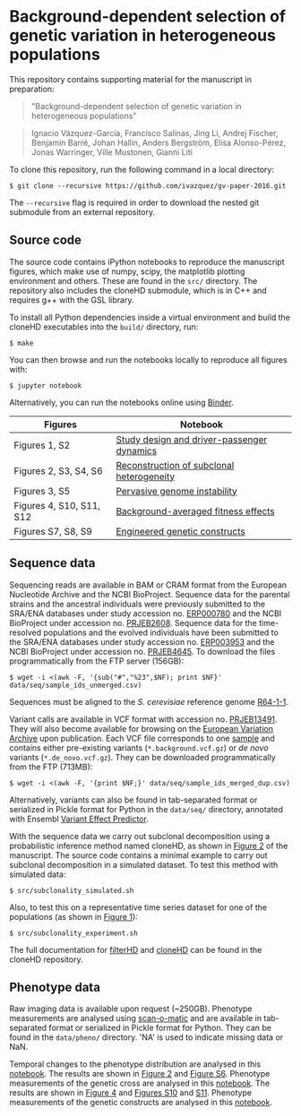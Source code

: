 # Background-dependent selection of genetic variation in heterogeneous populations

This repository contains supporting material for the manuscript in preparation:

> "Background-dependent selection of genetic variation in heterogeneous populations"

> Ignacio Vázquez-García, Francisco Salinas, Jing Li, Andrej Fischer, Benjamin Barré, Johan Hallin, Anders Bergström, Elisa Alonso-Pérez, Jonas Warringer, Ville Mustonen, Gianni Liti

To clone this repository, run the following command in a local directory:

    $ git clone --recursive https://github.com/ivazquez/gv-paper-2016.git

The `--recursive` flag is required in order to download the nested git submodule from an external repository.

## Source code

The source code contains iPython notebooks to reproduce the manuscript figures, which make use of numpy, scipy, the matplotlib plotting environment
and others. These are found in the `src/` directory. The repository also includes the cloneHD submodule, which is in C++ and requires g++ with the GSL library.

To install all Python dependencies inside a virtual environment and build the cloneHD executables into the `build/` directory, run:

    $ make

You can then browse and run the notebooks locally to reproduce all figures with:

    $ jupyter notebook

Alternatively, you can run the notebooks online using [Binder](http://mybinder.org/repo/ivazquez/gv-paper-2016).

| Figures | Notebook |
| --- | --- |
| Figures 1, S2 | [Study design and driver-passenger dynamics](src/figure1.ipynb) |
| Figures 2, S3, S4, S6 | [Reconstruction of subclonal heterogeneity](src/figure2.ipynb) |
| Figures 3, S5 | [Pervasive genome instability](src/figure3.ipynb) |
| Figures 4, S10, S11, S12 | [Background-averaged fitness effects](src/figure4.ipynb)|
| Figures S7, S8, S9 | [Engineered genetic constructs](src/supp_figure_pheno_constructs.ipynb)|

## Sequence data
Sequencing reads are available in BAM or CRAM format from the European Nucleotide Archive and the NCBI BioProject. Sequence data for the parental strains and the ancestral individuals were previously submitted to the SRA/ENA databases under study accession no. [ERP000780](http://www.ebi.ac.uk/ena/data/view/ERP000780) and the NCBI BioProject under accession no. [PRJEB2608](http://www.ncbi.nlm.nih.gov/bioproject/?term=PRJEB2608). Sequence data for the time-resolved populations and the evolved individuals have been submitted to the SRA/ENA databases under study accession no. [ERP003953](http://www.ebi.ac.uk/ena/data/view/ERP003953) and the NCBI BioProject under accession no. [PRJEB4645](http://www.ncbi.nlm.nih.gov/bioproject/?term=PRJEB4645). To download the files programmatically from the FTP server (156GB):

    $ wget -i <(awk -F, '{sub("#","%23",$NF); print $NF}' data/seq/sample_ids_unmerged.csv)

Sequences must be aligned to the *S. cerevisiae* reference genome [R64-1-1](http://downloads.yeastgenome.org/sequence/S288C_reference/genome_releases/S288C_reference_genome_R64-1-1_20110203.tgz).

Variant calls are available in VCF format with accession no. [PRJEB13491](http://www.ebi.ac.uk/ena/data/view/PRJEB13491). They will also become available for browsing on the [European Variation Archive](http://www.ebi.ac.uk/eva/?eva-study=PRJEB13491) upon publication. Each VCF file corresponds to one [sample](data/seq/sample\_ids\_merged\_dup.csv) and contains either pre-existing variants (`*.background.vcf.gz`) or *de novo* variants (`*.de_novo.vcf.gz`). They can be downloaded programmatically from the FTP (713MB):

    $ wget -i <(awk -F, '{print $NF;}' data/seq/sample_ids_merged_dup.csv)

Alternatively, variants can also be found in tab-separated format or serialized in Pickle format for Python in the `data/seq/` directory, annotated with Ensembl [Variant Effect Predictor](http://www.ensembl.org/info/docs/tools/vep/index.html).

With the sequence data we carry out subclonal decomposition using a probabilistic inference method named cloneHD, as shown in [Figure 2](src/figure2.ipynb) of the manuscript. The source code contains a minimal example to carry out subclonal decomposition in a simulated dataset. To test this method with simulated data:

    $ src/subclonality_simulated.sh

Also, to test this on a representative time series dataset for one of the populations (as shown in [Figure 1](src/figure1.ipynb)):

    $ src/subclonality_experiment.sh

The full documentation for [filterHD](cloneHD/tree/ea35aa7f9c98fbd878ad8ad1199710823706bf23/cloneHD/docs/README-filterHD.md) and [cloneHD](cloneHD/tree/ea35aa7f9c98fbd878ad8ad1199710823706bf23/cloneHD/docs/README-cloneHD.md) can be found in the cloneHD repository.

## Phenotype data
Raw imaging data is available upon request (~250GB). Phenotype measurements are analysed using [scan-o-matic](https://github.com/local-minimum/scanomatic) and are available in tab-separated format or serialized in Pickle format for Python. They can be found in the `data/pheno/` directory. 'NA' is used to indicate missing data or NaN.

Temporal changes to the phenotype distribution are analysed in this [notebook](src/figure2.ipynb). The results are shown in [Figure 2](manuscript/main/figures/figure2/figure2_submission.png) and [Figure S6](manuscript/supp/figures/supp_figure_pheno_evolution/supp_figure_pheno_evolution_submission.png). Phenotype measurements of the genetic cross are analysed in this [notebook](src/figure4.ipynb). The results are shown in [Figure 4](manuscript/main/figures/figure4/figure4_submission.png) and [Figures S10](manuscript/supp/figures/supp_figure_pheno_cross/supp_figure_pheno_cross_extended_submission.png) and [S11](manuscript/supp/figures/supp_figure_pheno_cross/supp_figure_pheno_cross_reduced_submission.png). Phenotype measurements of the genetic constructs are analysed in this [notebook](src/supp_figure_pheno_constructs.ipynb).